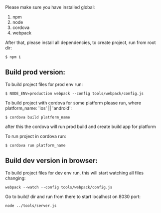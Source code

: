 Please make sure you have installed global:

1. npm
2. node
3. cordova
4. webpack

After that, please install all dependencies, to create project, run from root dir:

```
$ npm i
```

## Build prod version:

To build project files for prod env run:

```
$ NODE_ENV=production webpack --config tools/webpack/config.js
```

To build project with cordova for some platform please run, where platform_name: 'ios' || 'android':

```
$ cordova build platform_name
```

after this the cordova will run prod build and create build app for platform


To run project in cordova run:

```
$ cordova run platform_name
```

## Build dev version in browser:


To build project files for dev env run, this will start watching all files changing:

```
webpack --watch --config tools/webpack/config.js
```

Go to build/ dir and run from there to start localhost on 8030 port:

```
node ../tools/server.js
```
